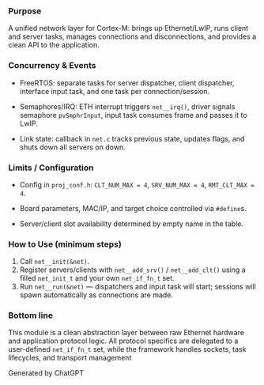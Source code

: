 ### Purpose

A unified network layer for Cortex-M: brings up Ethernet/LwIP, runs client and server tasks, manages connections and disconnections, and provides a clean API to the application.


### Concurrency & Events

* FreeRTOS: separate tasks for server dispatcher, client dispatcher, interface input task, and one task per connection/session.

* Semaphores/IRQ: ETH interrupt triggers ```net__irq()```, driver signals semaphore ```pvSmphrInput```, input task consumes frame and passes it to LwIP.

* Link state: callback in ```net.c``` tracks previous state, updates flags, and shuts down all servers on down.


### Limits / Configuration

* Config in ```proj_conf.h```: ```CLT_NUM_MAX = 4```, ```SRV_NUM_MAX = 4```, ```RMT_CLT_MAX = 4```.

* Board parameters, MAC/IP, and target choice controlled via ```#define```s.

* Server/client slot availability determined by empty name in the table.


### How to Use (minimum steps)

1. Call ```net__init(&net)```.
2. Register servers/clients with ```net__add_srv()``` / ```net__add_clt()``` using a filled ```net_init_t``` and your own ```net_if_fn_t``` set.
3. Run ```net__run(&net)``` — dispatchers and input task will start; sessions will spawn automatically as connections are made.


### Bottom line
This module is a clean abstraction layer between raw Ethernet hardware and application protocol logic. All protocol specifics are delegated to a user-defined ```net_if_fn_t``` set, while the framework handles sockets, task lifecycles, and transport management

Generated by ChatGPT
